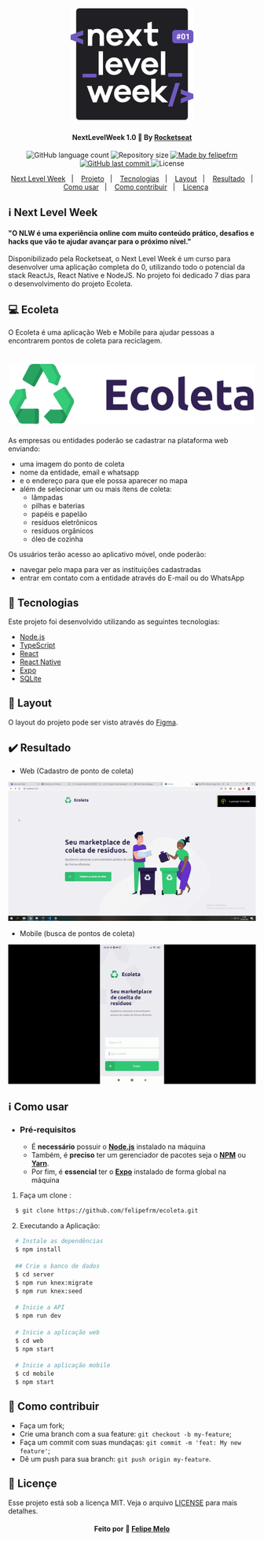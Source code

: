 <h1 align="center">
    <img alt="NextLevelWeek" title="#NextLevelWeek" src=".github/nlw.svg" width="250px" />
</h1>

<h4 align="center"> 
  NextLevelWeek 1.0 🚀 By <a href="https://rocketseat.com.br/">Rocketseat</a>
</h4>
<p align="center">
  <img alt="GitHub language count" src="https://img.shields.io/github/languages/count/felipefrm/ecoleta?color=%2304D361">

  <img alt="Repository size" src="https://img.shields.io/github/repo-size/felipefrm/ecoleta">
	
  <a href="https://www.linkedin.com/in/felipe-melo-a78504186/">
    <img alt="Made by felipefrm" src="https://img.shields.io/badge/made%20by-felipefrm-%2304D361">
  </a>

  <a href="https://github.com/felipefrm/ecoleta/commits/master">
    <img alt="GitHub last commit" src="https://img.shields.io/github/last-commit/felipefrm/ecoleta">
  </a>

  <img alt="License" src="https://img.shields.io/badge/license-MIT-brightgreen">
</p>

<p align="center">
  <a href="#nlw">Next Level Week</a>&nbsp;&nbsp;&nbsp;|&nbsp;&nbsp;&nbsp;
  <a href="#projeto">Projeto</a>&nbsp;&nbsp;&nbsp;|&nbsp;&nbsp;&nbsp;
  <a href="#tecnologias">Tecnologias</a>&nbsp;&nbsp;&nbsp;|&nbsp;&nbsp;&nbsp;
  <a href="#layout">Layout</a>&nbsp;&nbsp;&nbsp;|&nbsp;&nbsp;&nbsp;
  <a href="#resultado">Resultado</a>&nbsp;&nbsp;&nbsp;|&nbsp;&nbsp;&nbsp;
  <a href="#como-usar">Como usar</a>&nbsp;&nbsp;&nbsp;|&nbsp;&nbsp;&nbsp;
  <a href="#como-contribuir">Como contribuir</a>&nbsp;&nbsp;&nbsp;|&nbsp;&nbsp;&nbsp;
  <a href="#licenca">Licença</a>
</p>

<a id="nlw"></a>
## :information_source: Next Level Week

#### "O NLW é uma experiência online com muito conteúdo prático, desafios e hacks que vão te ajudar avançar para o próximo nível."

Disponibilizado pela Rocketseat, o Next Level Week é um curso para desenvolver uma aplicação completa do 0, utilizando todo o potencial da stack ReactJs, React Native e NodeJS. No projeto foi dedicado 7 dias para o desenvolvimento do projeto Ecoleta. 

<a id="projeto"></a>
## 💻 Ecoleta

O Ecoleta é uma aplicação Web e Mobile para ajudar pessoas a encontrarem pontos de coleta para reciclagem.

<h1 align="center">
    <img alt="Example" title="Example" src=".github/logoEcoleta.png" width="500px" />
</h1>

As empresas ou entidades poderão se cadastrar na plataforma web enviando:
- uma imagem do ponto de coleta
- nome da entidade, email e whatsapp
- e o endereço para que ele possa aparecer no mapa
- além de selecionar um ou mais ítens de coleta: 
  - lâmpadas
  - pilhas e baterias
  - papéis e papelão
  - resíduos eletrônicos
  - resíduos orgânicos
  - óleo de cozinha

Os usuários terão acesso ao aplicativo móvel, onde poderão:
- navegar pelo mapa para ver as instituições cadastradas
- entrar em contato com a entidade através do E-mail ou do WhatsApp

<a id="tecnologias"></a>
## :rocket: Tecnologias

Este projeto foi desenvolvido utilizando as seguintes tecnologias:

- [Node.js][nodejs]
- [TypeScript][typescript]
- [React][reactjs]
- [React Native][rn]
- [Expo][expo]
- [SQLite](https://www.sqlite.org/index.html)

<a id="layout"></a>
## 🔖 Layout

O layout do projeto pode ser visto através do [Figma](https://www.figma.com/file/1SxgOMojOB2zYT0Mdk28lB/).

<a id="resultado"></a>
## :heavy_check_mark: Resultado

- Web (Cadastro de ponto de coleta)

![Web](.github/web.gif?style=centerme)

- Mobile (busca de pontos de coleta)

![Mobile](.github/mobile.gif)

<a id="como-usar"></a>
## :information_source: Como usar

- ### **Pré-requisitos**

  - É **necessário** possuir o **[Node.js](https://nodejs.org/en/)** instalado na máquina
  - Também, é **preciso** ter um gerenciador de pacotes seja o **[NPM](https://www.npmjs.com/)** ou **[Yarn](https://yarnpkg.com/)**.
  - Por fim, é **essencial** ter o **[Expo](https://expo.io/)** instalado de forma global na máquina

1. Faça um clone :

```sh
  $ git clone https://github.com/felipefrm/ecoleta.git
```

2. Executando a Aplicação:

```sh
  # Instale as dependências
  $ npm install

  ## Crie o banco de dados
  $ cd server
  $ npm run knex:migrate
  $ npm run knex:seed

  # Inicie a API
  $ npm run dev

  # Inicie a aplicação web
  $ cd web
  $ npm start

  # Inicie a aplicação mobile
  $ cd mobile
  $ npm start
```
<a id="como-contribuir"></a>
## 🤔 Como contribuir

- Faça um fork;
- Crie uma branch com a sua feature: `git checkout -b my-feature`;
- Faça um commit com suas mundaças: `git commit -m 'feat: My new feature'`;
- Dê um push para sua branch: `git push origin my-feature`.

<a id="licenca"></a>
## :memo: Licençe

Esse projeto está sob a licença MIT. Veja o arquivo [LICENSE](https://github.com/felipefrm/ecoleta/blob/master/LICENSE) para mais detalhes.


<h4 align="center">
    Feito por 💜  <a href="https://www.linkedin.com/in/vitor-serrano/" target="_blank">Felipe Melo</a>
</h4>

[nodejs]: https://nodejs.org/
[typescript]: https://www.typescriptlang.org/
[expo]: https://expo.io/
[reactjs]: https://reactjs.org
[rn]: https://facebook.github.io/react-native/
[yarn]: https://yarnpkg.com/
[vs]: https://code.visualstudio.com/
[vceditconfig]: https://marketplace.visualstudio.com/items?itemName=EditorConfig.EditorConfig
[vceslint]: https://marketplace.visualstudio.com/items?itemName=dbaeumer.vscode-eslint
[prettier]: https://marketplace.visualstudio.com/items?itemName=esbenp.prettier-vscode
